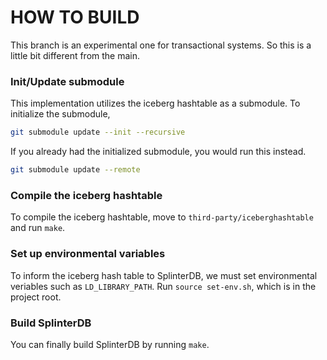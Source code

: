 # HOW TO BUILD

This branch is an experimental one for transactional systems. So this is a
little bit different from the main.

### Init/Update submodule

This implementation utilizes the iceberg hashtable as a submodule. To initialize
the submodule, 

```sh
git submodule update --init --recursive
```

If you already had the initialized submodule, you would run this instead.

```sh
git submodule update --remote
```

### Compile the iceberg hashtable

To compile the iceberg hashtable, move to `third-party/iceberghashtable` and run
`make`.

### Set up environmental variables

To inform the iceberg hash table to SplinterDB, we must set environmental
veriables such as `LD_LIBRARY_PATH`. Run `source set-env.sh`, which is in the
project root.

### Build SplinterDB

You can finally build SplinterDB by running `make`.